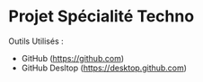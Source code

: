 # Projet Spécialité Techno

Outils Utilisés :

- GitHub (https://github.com)
- GitHub Desltop (https://desktop.github.com)
